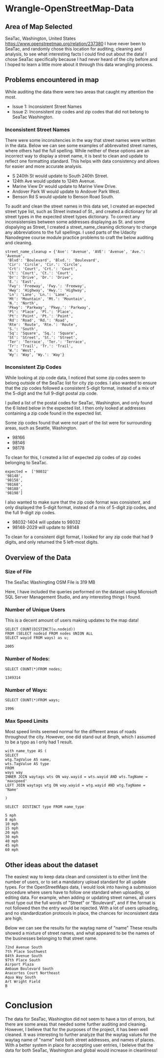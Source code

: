 # Wrangle-OpenStreetMap-Data


## Area of Map Selected 
SeaTac, Washington, United States
https://www.openstreetmap.org/relation/237380
I have never been to SeaTac, and randomly chose this location for auditing, cleaning and analysis, to see what interesting facts I could find out about the data! I chose SeaTac specifically because I had never heard of the city before and I hoped to learn a little more about it through this data wrangling process. 


## Problems encountered in map
While auditing the data there were two areas that caught my attention the most. 

* Issue 1: Inconsistent Street Names
* Issue 2: Inconsistent zip codes and zip codes that did not belong to SeaTac Washington.

###  Inconsistent Street Names
There were some inconsitencies in the way that street names were written in the data. Below we can see some examples of abbrevaited street names, where others had the full spelling. While neither of these options are an incorrect way to display a street name, it is best to clean and update to reflect one formatting standard. This helps with data consistency and allows for easier and more accurate analysis.  

* S 240th St would update to South 240th Street.
* 124th Ave would update to 124th Avenue. 
* Marine View Dr would update to Marine View Drive.
* Andover Park W would update to Andover Park West.
* Benson Rd S would update to Benson Road South.

To audit and clean the street names in this data set, I created an expected street type list, such as Street instead of St., and created a dictionary for all street types in the expected street types dictionary. To correct any inconsistensies between some addresses displaying as St. and some dispalying as Street, I created a street_name_cleaning dictionary to change any abbreviations to the full spellings. I used parts of the Udacity Nanodegree course module practice problems to craft the below auditing and cleaning. 


```
street_name_cleanup = {'Ave': 'Avenue', 'AVE': 'Avenue', 'Ave.': 'Avenue',
 'Blvd': 'Boulevard', 'Blvd.': 'Boulevard',
 'Cir': 'Circle', 'Cir.': 'Circle',
 'Crt': 'Court', 'Crt.': 'Court',
 'Ct': 'Court', 'Ct.': 'Court',
 'Dr': 'Drive', 'Dr.': 'Drive',
 'E.': 'East',
 'Fwy': 'Freeway', 'Fwy.': 'Freeway',
 'Hwy': 'Highway', 'Hwy.': 'Highway',
 'Ln': 'Lane', 'Ln.': 'Lane',
 'Mt': 'Mountain', 'Mt.': 'Mountain',
 'N.': 'North',
 'Pkwy': 'Parkway', 'Pkwy.': 'Parkway',
 'Pl': 'Place', 'Pl.': 'Place',
 'Pt': 'Point', 'Pt.': 'Point',
 'Rd': 'Road', 'Rd.': 'Road',
 'Rte': 'Route', 'Rte.': 'Route',
 'S.': 'South',
 'Sq': 'Square', 'Sq.': 'Square',
 'St': 'Street', 'St.': 'Street',
 'Ter': 'Terrace', 'Ter.': 'Terrace',
 'Tr': 'Trail', 'Tr.': 'Trail',
 'W.': 'West',
 'Wy': 'Way', 'Wy.': 'Way'}
 ```
 
### Inconsistent Zip Codes
While looking at zip code data, I noticed that some zip codes seem to belong outside of the SeaTac list for city zip codes. I also wanted to ensure that the zip codes followed a consistent 5-digit format, instead of a mix of the 5-digit and the full 9-digit postal zip code. 

I pulled a list of the postal codes for SeaTac, Washington, and only found the 6 listed below in the expected list. I then only looked at addresses containing a zip code found in the expected list. 

Some zip codes found that were not part of the list were for surrounding areas, such as Seattle, Washington.

* 98166
* 98146
* 98178

To clean for this, I created a list of expected zip codes of zip codes belonging to SeaTac. 
```
expected =  ['98032'
'98148',
'98158',
'98168',
'98188',
'98198']
```
I also wanted to make sure that the zip code format was consistent, and only displayed the 5-digit format, instead of a mix of 5-digit zip codes, and the full 9-digit zip codes. 

* 98032-1404 will update to 98032
* 98148-2029 will update to 98148

To clean for a consistent digit format, I looked for any zip code that had 9 digits, and only returned the 5 left-most digits.

## Overview of the Data

### Size of File
The SeaTac Washingting OSM File is 319 MB


Here, I have included the queries performed on the dataset using Microsoft SQL Server Management Studio, and any interesting things I found.

### Number of Unique Users
This is a decent amount of users making updates to the map data!

```
SELECT COUNT(DISTINCT(u.nodeid))
FROM (SELECT nodeid FROM nodes UNION ALL
SELECT wayid FROM ways) as u;
```
```
2005
```
### Number of Nodes: 

```
SELECT COUNT(*)FROM nodes;
```
```
1349314
```
### Number of Ways: 
```
SELECT COUNT(*)FROM ways;
```
```
1996
```
### Max Speed Limits 
Most speed limits seemed normal for the different areas of roads throughout the city. However, one did stand out at 8mph, which I assumed to be a typo as I only had 1 result.
```
with name_type AS (
SELECT
wtg.TagValue AS name,
wts.TagValue AS type
FROM
ways way
INNER JOIN waytags wts ON way.wayid = wts.wayid AND wts.TagName = 'maxspeed'
LEFT JOIN waytags wtg ON way.wayid = wtg.wayid AND wtg.TagName = 'Name'

)
```

```
SELECT  DISTINCT type FROM name_type
```
```
5 mph
8 mph
10 mph
15 mph
20 mph
30 mph
40 mph
45 mph
60 mph
```

## Other ideas about the dataset
The easiest way to keep data clean and consistent is to either limit the number of users, or to set a mandatory upload standard for all update types. For the OpenStreetMaps data, I would look into having a submission procedure where users have to follow one standard when uploading, or editing data. For example, when adding or updating street names, all users must type out the full words of "Street" or "Boulevard", and if the format is not followed then the entry would be rejected. With a lot of users uploading, and no standardization protocols in place, the chances for inconsistent data are high.  

Below we can see the results for the waytag name of "name"  These results showed a mixture of street names, and what appeared to be the names of the businesses belonging to that street name. 


```
72nd Avenue South
7th Place Southwest
84th Avenue South
97th Place South
Airport Plaza
Ambaum Boulevard South
Anacortes Court Northeast
Aqua Way South
Art Wright Field
B

```

# Conclusion 
The data for SeaTac, Washington did not seem to have a ton of errors, but there are some areas that needed some further auditing and cleaning. However, I believe that for the purposes of the project, it has been well cleaned. It was interesting to further analyze that the waytag values for the waytag name of "name" held both street addresses, and names of places. With a better system in place for accepting user entries, I beleive that the data for both SeaTac, Washington and global would increase in cleanliness!
